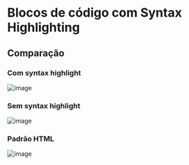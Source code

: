 # Blocos de código com Syntax Highlighting

## Comparação

### Com syntax highlight
![image](https://github.com/xbozo/code-blocks/assets/119091492/d0296d91-ec25-4ff7-a959-b0bd2cf76016)

### Sem syntax highlight
![image](https://github.com/xbozo/code-blocks/assets/119091492/dfe30634-6322-4742-a2cb-859a42488db0)

### Padrão HTML
![image](https://github.com/xbozo/code-blocks/assets/119091492/966c0015-25f0-4a01-8d8b-a8f3ab701c5e)
